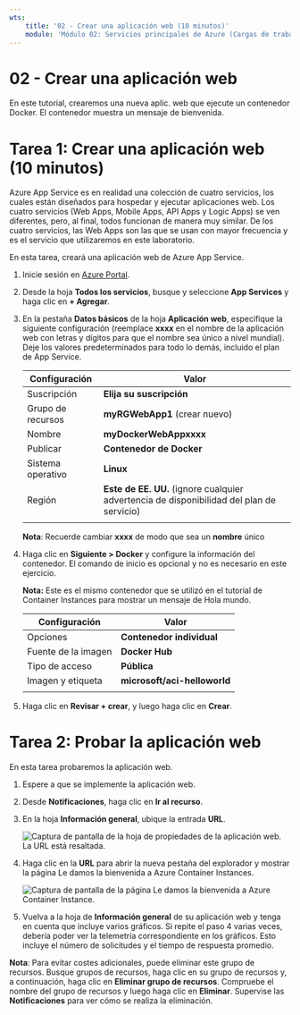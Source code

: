 ```yaml
---
wts:
    title: '02 - Crear una aplicación web (10 minutos)'
    module: 'Módulo 02: Servicios principales de Azure (Cargas de trabajo)'
---
```

# 02 - Crear una aplicación web

En este tutorial, crearemos una nueva aplic. web que ejecute un contenedor Docker. El contenedor muestra un mensaje de bienvenida. 

# Tarea 1: Crear una aplicación web (10 minutos)

Azure App Service es en realidad una colección de cuatro servicios, los cuales están diseñados para hospedar y ejecutar aplicaciones web. Los cuatro servicios (Web Apps, Mobile Apps, API Apps y Logic Apps) se ven diferentes, pero, al final, todos funcionan de manera muy similar. De los cuatro servicios, las Web Apps son las que se usan con mayor frecuencia y es el servicio que utilizaremos en este laboratorio.

En esta tarea, creará una aplicación web de Azure App Service. 

1. Inicie sesión en [Azure Portal](http://portal.azure.com/). 

2. Desde la hoja **Todos los servicios**, busque y seleccione **App Services** y haga clic en **+ Agregar**.

3. En la pestaña **Datos básicos** de la hoja **Aplicación web**, especifique la siguiente configuración (reemplace **xxxx** en el nombre de la aplicación web con letras y dígitos para que el nombre sea único a nivel mundial). Deje los valores predeterminados para todo lo demás, incluido el plan de App Service. 

    | Configuración | Valor |
    | -- | -- |
    | Suscripción | **Elija su suscripción** |
    | Grupo de recursos | **myRGWebApp1** (crear nuevo) |
    | Nombre | **myDockerWebAppxxxx** |
    | Publicar | **Contenedor de Docker** |
    | Sistema operativo | **Linux** |
    | Región | **Este de EE. UU.** (ignore cualquier advertencia de disponibilidad del plan de servicio) |
    | | |	
    
    **Nota**: Recuerde cambiar **xxxx** de modo que sea un **nombre** único

4. Haga clic en **Siguiente > Docker** y configure la información del contenedor. El comando de inicio es opcional y no es necesario en este ejercicio. 

    **Nota:** Este es el mismo contenedor que se utilizó en el tutorial de Container Instances para mostrar un mensaje de Hola mundo. 

    | Configuración | Valor |
    | -- | -- |
    | Opciones | **Contenedor individual** |
    | Fuente de la imagen | **Docker Hub** |
    | Tipo de acceso | **Pública** |
    | Imagen y etiqueta | **microsoft/aci-helloworld** |
    | | |	


5. Haga clic en **Revisar + crear**, y luego haga clic en **Crear**. 

# Tarea 2: Probar la aplicación web

En esta tarea probaremos la aplicación web.

1. Espere a que se implemente la aplicación web.

2. Desde **Notificaciones**, haga clic en **Ir al recurso**. 

3. En la hoja **Información general**, ubique la entrada **URL**. 

    ![Captura de pantalla de la hoja de propiedades de la aplicación web. La URL está resaltada.](../images/0801.png)

4. Haga clic en la **URL** para abrir la nueva pestaña del explorador y mostrar la página Le damos la bienvenida a Azure Container Instances.

    ![Captura de pantalla de la página Le damos la bienvenida a Azure Container Instance.](../images/0802.png)

5. Vuelva a la hoja de **Información general** de su aplicación web y tenga en cuenta que incluye varios gráficos. Si repite el paso 4 varias veces, debería poder ver la telemetría correspondiente en los gráficos. Esto incluye el número de solicitudes y el tiempo de respuesta promedio. 

**Nota**: Para evitar costes adicionales, puede eliminar este grupo de recursos. Busque grupos de recursos, haga clic en su grupo de recursos y, a continuación, haga clic en **Eliminar grupo de recursos**. Compruebe el nombre del grupo de recursos y luego haga clic en **Eliminar**. Supervise las **Notificaciones** para ver cómo se realiza la eliminación.

